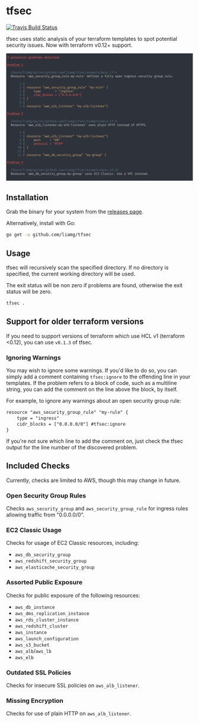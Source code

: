# tfsec

[![Travis Build Status](https://travis-ci.org/liamg/tfsec.svg?branch=master)](https://travis-ci.org/liamg/tfsec)

tfsec uses static analysis of your terraform templates to spot potential security issues. Now with terraform v0.12+ support.

![](screenshot.png)

## Installation

Grab the binary for your system from the [releases page](https://github.com/liamg/tfsec/releases).

Alternatively, install with Go:

```bash
go get -u github.com/liamg/tfsec
```

## Usage

tfsec will recursively scan the specified directory. If no directory is specified, the current working directory will be used.

The exit status will be non zero if problems are found, otherwise the exit status will be zero.

```bash
tfsec .
```

## Support for older terraform versions

If you need to support versions of terraform which use HCL v1 (terraform <0.12), you can use `v0.1.3` of tfsec.

### Ignoring Warnings

You may wish to ignore some warnings. If you'd like to do so, you can simply add a comment containing `tfsec:ignore` to the offending line in your templates. If the problem refers to a block of code, such as a multiline string, you can add the comment on the line above the block, by itself.

For example, to ignore any warnings about an open security group rule:

```hcl
resource "aws_security_group_rule" "my-rule" {
    type = "ingress"
    cidr_blocks = ["0.0.0.0/0"] #tfsec:ignore
}
```

If you're not sure which line to add the comment on, just check the tfsec output for the line number of the discovered problem.

## Included Checks

Currently, checks are limited to AWS, though this may change in future.

### Open Security Group Rules

Checks `aws_security_group` and `aws_security_group_rule` for ingress rules allowing traffic from "0.0.0.0/0".

### EC2 Classic Usage

Checks for usage of EC2 Classic resources, including:

- `aws_db_security_group`
- `aws_redshift_security_group`
- `aws_elasticache_security_group`

### Assorted Public Exposure

Checks for public exposure of the following resources:

- `aws_db_instance`
- `aws_dms_replication_instance`
- `aws_rds_cluster_instance`    
- `aws_redshift_cluster`        
- `aws_instance`
- `aws_launch_configuration`
- `aws_s3_bucket`
- `aws_alb`/`aws_lb` 
- `aws_elb`

### Outdated SSL Policies

Checks for insecure SSL policies on `aws_alb_listener`.

### Missing Encryption

Checks for use of plain HTTP on `aws_alb_listener`.
